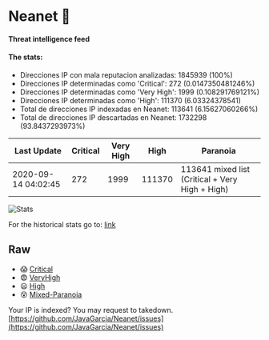 # Neanet :hocho:
#### Threat intelligence feed
#### The stats:

- Direcciones IP con mala reputacion analizadas: 1845939 (100%)
- Direcciones IP determinadas como 'Critical':  272 (0.0147350481246%)
- Direcciones IP determinadas como 'Very High':  1999 (0.108291769121%)
- Direcciones IP determinadas como 'High':  111370 (6.03324378541)
- Total de direcciones IP indexadas en Neanet:  113641 (6.15627060266%)
- Total de direcciones IP descartadas en Neanet:  1732298 (93.8437293973%)

| Last Update | Critical | Very High | High | Paranoia |
| --- | --- | --- | --- | --- |
| 2020-09-14 04:02:45 | 272 | 1999 | 111370 | 113641 mixed list (Critical + Very High + High)|

![Stats](https://docs.google.com/spreadsheets/d/e/2PACX-1vSnaNMIXVabIpDJjufMlzH7poXnshF3mgd8Is1g9ytUEzVsP5my4Trn8f-xkoLLQ38xpL3HtmUexLo6/pubchart?oid=501124687&format=image)

For the historical stats go to: [link](/stats.csv)
## Raw
- :scream: [Critical](https://raw.githubusercontent.com/JavaGarcia/Neanet/master/blacklists/neanet_critical.txt)
- :fearful: [VeryHigh](https://raw.githubusercontent.com/JavaGarcia/Neanet/master/blacklists/neanet_veryHigh.txtt)
- :frowning: [High](https://raw.githubusercontent.com/JavaGarcia/Neanet/master/blacklists/neanet_high.txt)
- :dizzy_face: [Mixed-Paranoia](https://raw.githubusercontent.com/JavaGarcia/Neanet/master/blacklists/neanet_all.txt)


Your IP is indexed? You may request to takedown. [https://github.com/JavaGarcia/Neanet/issues](https://github.com/JavaGarcia/Neanet/issues)





































































































































































































































































































































































































































































































































































































































































































































































































